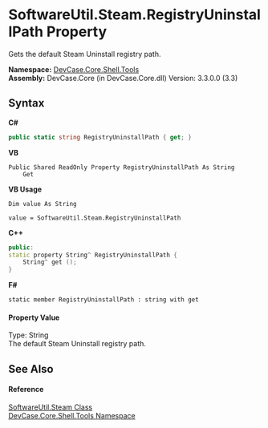 # SoftwareUtil.Steam.RegistryUninstallPath Property 
 

Gets the default Steam Uninstall registry path.

**Namespace:**&nbsp;<a href="N_DevCase_Core_Shell_Tools">DevCase.Core.Shell.Tools</a><br />**Assembly:**&nbsp;DevCase.Core (in DevCase.Core.dll) Version: 3.3.0.0 (3.3)

## Syntax

**C#**<br />
``` C#
public static string RegistryUninstallPath { get; }
```

**VB**<br />
``` VB
Public Shared ReadOnly Property RegistryUninstallPath As String
	Get
```

**VB Usage**<br />
``` VB Usage
Dim value As String

value = SoftwareUtil.Steam.RegistryUninstallPath

```

**C++**<br />
``` C++
public:
static property String^ RegistryUninstallPath {
	String^ get ();
}
```

**F#**<br />
``` F#
static member RegistryUninstallPath : string with get

```


#### Property Value
Type: String<br />The default Steam Uninstall registry path.

## See Also


#### Reference
<a href="T_DevCase_Core_Shell_Tools_SoftwareUtil_Steam">SoftwareUtil.Steam Class</a><br /><a href="N_DevCase_Core_Shell_Tools">DevCase.Core.Shell.Tools Namespace</a><br />